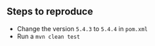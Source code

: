 ## Steps to reproduce

- Change the version `5.4.3` to `5.4.4` in `pom.xml`
- Run a `mvn clean test`